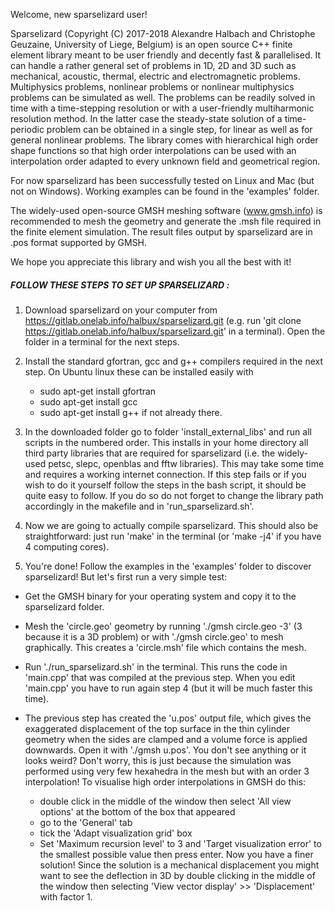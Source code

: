 Welcome, new sparselizard user!

Sparselizard (Copyright (C) 2017-2018 Alexandre Halbach and Christophe Geuzaine, University of Liege, Belgium)
is an open source C++ finite element library meant to be user friendly and decently fast & parallelised.
It can handle a rather general set of problems in 1D, 2D and 3D such as mechanical, acoustic, thermal, electric and electromagnetic 
problems. Multiphysics problems, nonlinear problems or nonlinear multiphysics problems can be simulated as well.
The problems can be readily solved in time with a time-stepping resolution or with a user-friendly multiharmonic
resolution method. In the latter case the steady-state solution of a time-periodic problem can be obtained 
in a single step, for linear as well as for general nonlinear problems.
The library comes with hierarchical high order shape functions so that high order interpolations can be 
used with an interpolation order adapted to every unknown field and geometrical region.

For now sparselizard has been successfully tested on Linux and Mac (but not on Windows).
Working examples can be found in the 'examples' folder.

The widely-used open-source GMSH meshing software (www.gmsh.info) is recommended to mesh the geometry
and generate the .msh file required in the finite element simulation. The result files output by 
sparselizard are in .pos format supported by GMSH.

We hope you appreciate this library and wish you all the best with it!


##### FOLLOW THESE STEPS TO SET UP SPARSELIZARD :

1. Download sparselizard on your computer from https://gitlab.onelab.info/halbux/sparselizard.git 
	(e.g. run 'git clone https://gitlab.onelab.info/halbux/sparselizard.git' in a terminal).
	Open the folder in a terminal for the next steps.
	
2. Install the standard gfortran, gcc and g++ compilers required in the next step.
	On Ubuntu linux these can be installed easily with
	- sudo apt-get install gfortran
	- sudo apt-get install gcc
	- sudo apt-get install g++
	if not already there.

3. In the downloaded folder go to folder 'install_external_libs' and run all scripts in the numbered order.
	This installs in your home directory all third party libraries that are required for sparselizard
	(i.e. the widely-used petsc, slepc, openblas and fftw libraries). This may take some time and requires
	a working internet connection.
	If this step fails or if you wish to do it yourself follow the steps in the bash script,
	it should be quite easy to follow. If you do so do not forget to change the library path accordingly
	in the makefile and in 'run_sparselizard.sh'.

4. Now we are going to actually compile sparselizard. This should also be straightforward: just run 'make'
	in the terminal (or 'make -j4' if you have 4 computing cores).
	
5. You're done! Follow the examples in the 'examples' folder to discover sparselizard! But let's first 
	run a very simple test:
	
- Get the GMSH binary for your operating system and copy it to the sparselizard folder.
- Mesh the 'circle.geo' geometry by running './gmsh circle.geo -3' (3 because it is a 3D problem) or
		with './gmsh circle.geo' to mesh graphically. This creates a 'circle.msh' file which contains the mesh.
- Run './run_sparselizard.sh' in the terminal. This runs the code in 'main.cpp' that was compiled at the 
		previous step. When you edit 'main.cpp' you have to run again step 4 (but it will be much faster this time). 
- The previous step has created the 'u.pos' output file, which gives the exaggerated displacement of the top 
        surface in the thin cylinder geometry when the sides are clamped and a volume force is applied downwards. 
		Open it with './gmsh u.pos'. 
		You don't see anything or it looks weird? Don't worry, this is just because the simulation was performed 
		using very few hexahedra in the mesh but with an order 3 interpolation! 
		To visualise high order interpolations in GMSH do this: 
		
    - double click in the middle of the window then select 'All view options' at the bottom of the box that appeared
    - go to the 'General' tab
    - tick the 'Adapt visualization grid' box
    - Set 'Maximum recursion level' to 3 and 'Target visualization error' to the smallest possible value then 
        press enter. Now you have a finer solution! Since the solution is a mechanical displacement you might 
        want to see the deflection in 3D by double clicking in the middle of the window then selecting 
        'View vector display' >> 'Displacement' with factor 1.
		
		
		
